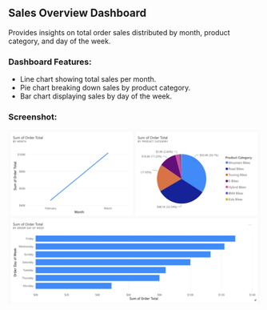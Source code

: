 ## Sales Overview Dashboard

Provides insights on total order sales distributed by month, product category, and day of the week.

### Dashboard Features:
- Line chart showing total sales per month.
- Pie chart breaking down sales by product category.
- Bar chart displaying sales by day of the week.

### Screenshot:
![Sales Overview](Sales-screen.png)
